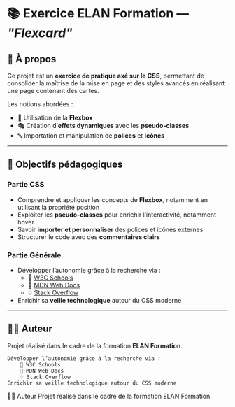 # 📚 Exercice ELAN Formation — *"Flexcard"*

## 📝 À propos  
Ce projet est un **exercice de pratique axé sur le CSS**, permettant de consolider la maîtrise de la mise en page et des styles avancés en réalisant une page contenant des cartes.  

Les notions abordées :  
- 📐 Utilisation de la **Flexbox**  
- 🎭 Création d’**effets dynamiques** avec les **pseudo-classes**  
- 🔤 Importation et manipulation de **polices** et **icônes**  

---

## 🎯 Objectifs pédagogiques  

### Partie **CSS**  
- Comprendre et appliquer les concepts de **Flexbox**, notamment en utilisant la propriété position 
- Exploiter les **pseudo-classes** pour enrichir l’interactivité, notamment hover  
- Savoir **importer et personnaliser** des polices et icônes externes  
- Structurer le code avec des **commentaires clairs**  

### Partie **Générale**  
- Développer l’autonomie grâce à la recherche via :  
  - 📖 [W3C Schools](https://www.w3schools.com/)  
  - 🦊 [MDN Web Docs](https://developer.mozilla.org/)  
  - 💡 [Stack Overflow](https://stackoverflow.com/)  
- Enrichir sa **veille technologique** autour du CSS moderne  

---

## 👨‍💻 Auteur  
Projet réalisé dans le cadre de la formation **ELAN Formation**.  



    Développer l’autonomie grâce à la recherche via :
        📖 W3C Schools
        🦊 MDN Web Docs
        💡 Stack Overflow
    Enrichir sa veille technologique autour du CSS moderne

👨‍💻 Auteur
Projet réalisé dans le cadre de la formation ELAN Formation.

